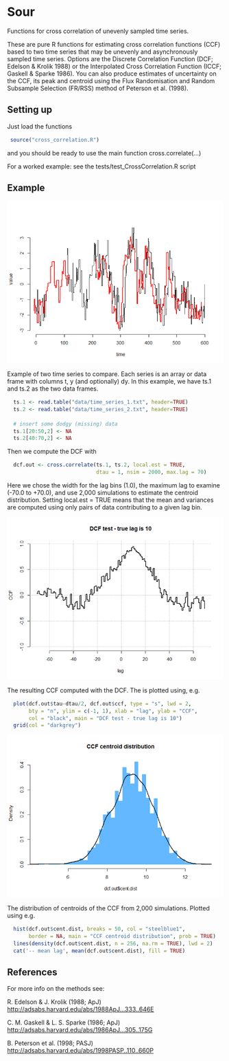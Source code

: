 # Sour
Functions for cross correlation of unevenly sampled time series.

These are pure R functions for estimating cross correlation functions (CCF) based to two time series that may be unevenly and asynchronously sampled time series. Options are the Discrete Correlation Function (DCF; Edelson & Krolik 1988) or the Interpolated Cross Correlation Function (ICCF; Gaskell & Sparke 1986). 
You can also produce estimates of uncertainty on the CCF, its peak and centroid using the Flux Randomisation and Random Subsample Selection (FR/RSS) method of Peterson et al. (1998). 

## Setting up

Just load the functions

```R
 source("cross_correlation.R")
```

and you should be ready to use the main function cross.correlate(...)

For a worked example: see the tests/test_CrossCorrelation.R script

## Example

![example](figures/time_series.png)

Example of two time series to compare. Each series is an array or data frame with columns t, y (and optionally) dy. In this example, we have ts.1 and ts.2 as the two data frames. 

```R
  ts.1 <- read.table("data/time_series_1.txt", header=TRUE)
  ts.2 <- read.table("data/time_series_2.txt", header=TRUE)

  # insert some dodgy (missing) data
  ts.1[20:50,2] <- NA
  ts.2[40:70,2] <- NA
```

Then we compute the DCF with

```R
  dcf.out <- cross.correlate(ts.1, ts.2, local.est = TRUE, 
                             dtau = 1, nsim = 2000, max.lag = 70)
```

Here we chose the width for the lag bins (1.0), the maximum lag to examine (-70.0 to +70.0), and use 2,000 simulations to estimate the centroid distribution. Setting local.est = TRUE means that the mean and variances are computed using only pairs of data contributing to a given lag bin.

![example](figures/ccf.png)

The resulting CCF computed with the DCF. The is plotted using, e.g.

```R
  plot(dcf.out$tau-dtau/2, dcf.out$ccf, type = "s", lwd = 2, 
       bty = "n", ylim = c(-1, 1), xlab = "lag", ylab = "CCF", 
       col = "black", main = "DCF test - true lag is 10")
  grid(col = "darkgrey")
```

![example](figures/ccf_centroid_distribution.png)

The distribution of centroids of the CCF from 2,000 simulations. Plotted using e.g.

```R
  hist(dcf.out$cent.dist, breaks = 50, col = "steelblue1", 
       border = NA, main = "CCF centroid distribution", prob = TRUE)
  lines(density(dcf.out$cent.dist, n = 256, na.rm = TRUE), lwd = 2)
  cat('-- mean lag', mean(dcf.out$cent.dist), fill = TRUE)
```

## References

For more info on the methods see:

R. Edelson & J. Krolik (1988; ApJ) http://adsabs.harvard.edu/abs/1988ApJ...333..646E

C. M. Gaskell & L. S. Sparke (1986; ApJ) http://adsabs.harvard.edu/abs/1986ApJ...305..175G

B. Peterson et al. (1998; PASJ) http://adsabs.harvard.edu/abs/1998PASP..110..660P

